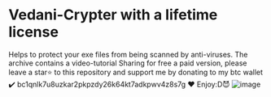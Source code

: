 # Vedani-Crypter with a lifetime license
Helps to protect your exe files from being scanned by anti-viruses. The archive contains a video-tutorial
Sharing for free a paid version, please leave a star⭐ to this repository and support me by donating to my btc wallet ✔️ bc1qnlk7u8uzkar2pkpzdy26k64kt7adkpwv4z8s7g ❤️
Enjoy:D😈
![image](https://github.com/aslostar9/Vedani-Crypter/assets/113328311/6e9afcb3-b1df-4853-9558-c7308b13923a)
